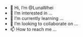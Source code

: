 - 👋 Hi, I’m @LunaWhei
- 👀 I’m interested in ...
- 🌱 I’m currently learning ...
- 💞️ I’m looking to collaborate on ...
- 📫 How to reach me ...

<!---
LunaWhei/LunaWhei is a ✨ special ✨ repository because its `README.md` (this file) appears on your GitHub profile.
You can click the Preview link to take a look at your changes.
--->
